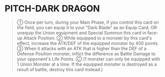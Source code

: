 
# PITCH-DARK DRAGON  
> ① Once per turn, during your Main Phase, if you control this card on the field, you can equip it to your "Dark Blade" as an Equip Card, OR unequip the Union equipment and Special Summon this card in face-up Attack Position. ② While equipped to a monster by this card's effect, increase the ATK/DEF of the equipped monster by 400 points. ③ When it attacks with an ATK that is higher than the DEF of a Defense Position monster, inflict the difference as Battle Damage to your opponent's Life Points. Ⓒ (1 monster can only be equipped with 1 Union Monster at a time. If the equipped monster is destroyed as a result of battle, destroy this card instead.)  
  